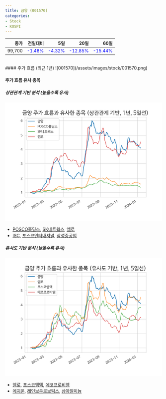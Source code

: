 ```yaml
---
title: 금양 (001570)
categories:
- Stock
- KOSPI
---
```


|종가|전일대비|5일|20일|60일|
|---:|-------:|--:|---:|---:|
|99,700|<span style="color: blue">-1.48%</span>|<span style="color: blue">-4.32%</span>|<span style="color: blue">-12.85%</span>|<span style="color: blue">-15.44%</span>|

<!-- more -->
<br>
#### 주가 흐름 (최근 1년)
![001570](/assets/images/stock/001570.png)

#### 주가 흐름 유사 종목

##### 상관관계 기반 분석 (높을수록 유사)
![001570](/assets/images/stock/001570_corr.png)
- [POSCO홀딩스](/005490/), [SK네트웍스](/001740/), [엠로](/058970/)
- [ISC](/095340/), [포스코인터내셔널](/047050/), [삼성중공업](/010140/)

##### 유사도 기반 분석 (낮을수록 유사)	
![001570](/assets/images/stock/001570_sim.png)
- [엠로](/058970/), [포스코엠텍](/009520/), [에코프로비엠](/247540/)
- [메지온](/140410/), [레인보우로보틱스](/277810/), [삼아알미늄](/006110/)